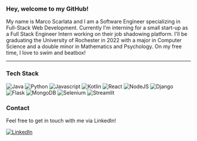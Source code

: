 ### Hey, welcome to my GitHub!
<p>
  My name is Marco Scarlata and I am a Software Engineer specializing in Full-Stack Web Development. Currently I'm interning for a small start-up as a Full Stack Engineer Intern working on their job shadowing platform. I'll be graduating the University of Rochester in 2022 with a major in Computer Science and a double minor in Mathematics and Psychology. On my free time, I love to swim and beatbox!
</p>

---

### Tech Stack

<p>
  <img alt="Java" src="https://img.shields.io/badge/java-%23ED8B00.svg?style=for-the-badge&logo=java&logoColor=white"/>
  <img alt="Python" src="https://img.shields.io/badge/Python-3776AB?logo=python&logoColor=white&style=for-the-badge" />
  <img alt="Javascript" src="https://img.shields.io/badge/JavaScript-F7DF1E?logo=JavaScript&logoColor=white&style=for-the-badge" />
  <img alt="Kotlin" src="https://img.shields.io/badge/kotlin-%230095D5.svg?style=for-the-badge&logo=kotlin&logoColor=white"/>
  <img alt="React" src="https://img.shields.io/badge/React-61DAFB?logo=react&logoColor=white&style=for-the-badge" />
  <img alt="NodeJS" src="https://img.shields.io/badge/NodeJS-339933?logo=Node.js&logoColor=white&style=for-the-badge" />
  <img alt="Django" src="https://img.shields.io/badge/Django-092E20?logo=django&logoColor=white&style=for-the-badge" />
  <img alt="Flask" src="https://img.shields.io/badge/Flask-FFFFFF?logo=flask&logoColor=black&style=for-the-badge" />
  <img alt="MongoDB" src="https://img.shields.io/badge/MongoDB-47A248?logo=mongodb&logoColor=white&style=for-the-badge" />
  <img alt="Selenium" src="https://img.shields.io/badge/Selenium-43B02A?style=for-the-badge&logo=Selenium&logoColor=white"/>
  <img alt="Streamlit" src="https://img.shields.io/badge/Streamlit-FF4B4B?style=for-the-badge&logo=Streamlit&logoColor=white"/>                        
</p>

### Contact

Feel free to get in touch with me via LinkedIn! 

<p>
  <a href="https://www.linkedin.com/in/marco-scarlata/">
    <img alt="LinkedIn" src="https://img.shields.io/badge/LinkedIn-0077B5?logo=LinkedIn&logoColor=white&style=for-the-badge" />
  </a>
</p>

